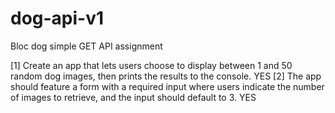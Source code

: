 # dog-api-v1
Bloc dog simple GET API assignment 

[1] Create an app that lets users choose to display between 1 and 50 random dog images, then prints the results to the console. YES
[2] The app should feature a form with a required input where users indicate the number of images to retrieve, and the input should default to 3. YES 
